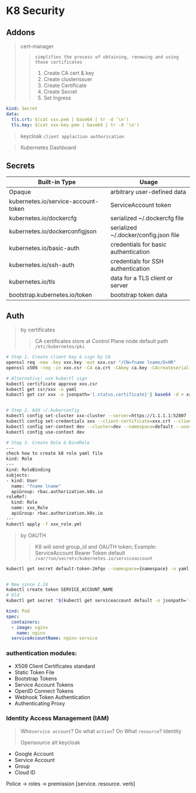 # K8 Security

## Addons
> cert-manager 
>> `simplifies the process of obtaining, renewing and using those certificates`
>> 1. Create CA cert & key
>> 2. Create clusterissuer
>> 3. Create Certificate
>> 4. Create Secret
>> 5. Set Ingress
```yml
kind: Secret
data:
  tls.crt: $(cat xxx.pem | base64 | tr -d '\n')
  tls.key: $(cat xxx-key.pem | base64 | tr -d '\n')
```
> keycloak `client applaction authorication`

> Kubernetes Dashboard
## Secrets
|  Built-in Type	  |  Usage |
|---|---|
| Opaque |   arbitrary user-defined data |
| kubernetes.io/service-account-token| ServiceAccount token |
| kubernetes.io/dockercfg | serialized ~/.dockercfg file |
| kubernetes.io/dockerconfigjson | serialized ~/.docker/config.json file |
| kubernetes.io/basic-auth | credentials for basic authentication |
| kubernetes.io/ssh-auth | credentials for SSH authentication |
| kubernetes.io/tls | data for a TLS client or server|
| bootstrap.kubernetes.io/token | bootstrap token data |

## Auth
> by certificates
>> CA certificates store at Control Plane node default path `/etc/kubernetes/pki`

```bash
# Step 1. Create client key & sign by CA
openssl req -new -key xxx.key -out xxx.csr "/CN=fname lname/O=HR"
openssl x509 -req -in xxx.csr -CA ca.crt -CAkey ca.key -CAcreateserial -out xxx.crt -day 500

# Alternativy: use kubectl sign
kubectl certificate approve xxx.csr
kubectl get csr/xxx -o yaml
kubectl get csr xxx -o jsonpath='{.status.certificate}'| base64 -d > xxx.crt


# Step 2. Add ~/.kube/config
kubectl config set-cluster xxx-cluster --server=https://1.1.1.1:52807 --certificate-authority=ca.crt --embed-certs=true
kubectl config set-credentials xxx --client-certificate=xxx.crt --client-key=xxx.key --embed-certs=true
kubectl config ser-context dev --cluster=dev --namespace=default --user=xxx
kubectl config use-context dev

# Step 3. Create Role & BindRole
---
check how to create k8 role yaml file
kind: Role
---
kind: RoleBinding
subjects:
- kind: User
  name: "fname lname"
  apiGroup: rbac.authorization.k8s.io
roleRef:
  kind: Role
  name: xxx_Role
  apiGroup: rbac.authorization.k8s.io
---
kubectl apply -f xxx_role.yml


```
> by OAUTH
>> K8 will send group_id and OAUTH token;
>> Example: ServiceAccount Bearer Token default `/var/run/secrets/kubernetes.io/serviceaccount`
>> 
```bash
kubectl get secret default-token-2mfqv --namespace={namespace} -o yaml


# New since 1.24
kubectl create token SERVICE_ACCOUNT_NAME
# Old 
kubectl get secret "$(kubectl get serviceaccount default -o jsonpath='{.secrets[0].name}')"
```
```yaml
kind: Pod
spec:
  containers:
  - image: nginx
    name: nginx
  serviceAccountName: nginx-service
```
### authentication modules:
- X509 Client Certificates standard
- Static Token File
- Bootstrap Tokens
- Service Account Tokens
- OpenID Connect Tokens
- Webhook Token Authentication
- Authenticating Proxy

### Identity Access Management (IAM)
> Who`service account`? Do what `action`? On What `resource`?
Identity
>
> Opensource alt keycloak
> 
- Google Account
- Service Account
- Group
- Cloud ID

Police -> roles -> premission [service. resource. verb]